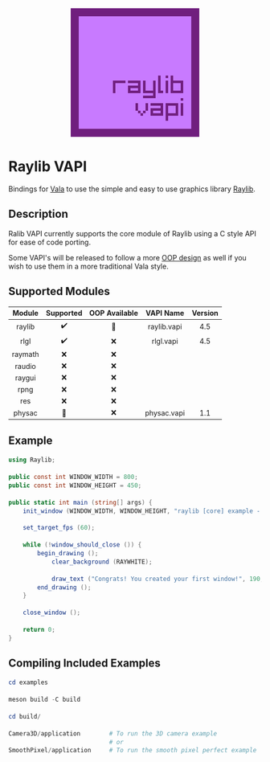 <div align="center"><img src="data/raylib-vapi.png"></div>

# Raylib VAPI

Bindings for [Vala](https://vala.dev/) to use the simple and easy to use graphics library [Raylib](https://github.com/raysan5/raylib).

## Description
Ralib VAPI currently supports the core module of Raylib using a C style API for ease of code porting.

Some VAPI's will be released to follow a more [OOP design](https://en.wikipedia.org/wiki/Object-oriented_programming) as well if you wish to use them in a more traditional Vala style.

## Supported Modules

| Module  | Supported          | OOP Available      | VAPI Name   | Version |
|:-------:|:------------------:|:------------------:|:-----------:|:-------:|
| raylib  | :heavy_check_mark: | :construction:     | raylib.vapi | 4.5     |
| rlgl    | :heavy_check_mark: | :x:                | rlgl.vapi   | 4.5     |
| raymath | :x:                | :x:                |             |         |
| raudio  | :x:                | :x:                |             |         |
| raygui  | :x:                | :x:                |             |         |
| rpng    | :x:                | :x:                |             |         |
| res     | :x:                | :x:                |             |         |
| physac  | :construction:     | :x:                | physac.vapi | 1.1     |

## Example
```csharp
using Raylib;

public const int WINDOW_WIDTH = 800;
public const int WINDOW_HEIGHT = 450;

public static int main (string[] args) {
    init_window (WINDOW_WIDTH, WINDOW_HEIGHT, "raylib [core] example - basic window");

    set_target_fps (60);

    while (!window_should_close ()) {
        begin_drawing ();
            clear_background (RAYWHITE);

            draw_text ("Congrats! You created your first window!", 190, 200, 20, LIGHTGRAY);
        end_drawing ();
    }

    close_window ();

    return 0;
}
```

## Compiling Included Examples
```powershell
cd examples

meson build -C build

cd build/

Camera3D/application        # To run the 3D camera example
                            # or
SmoothPixel/application     # To run the smooth pixel perfect example
```
